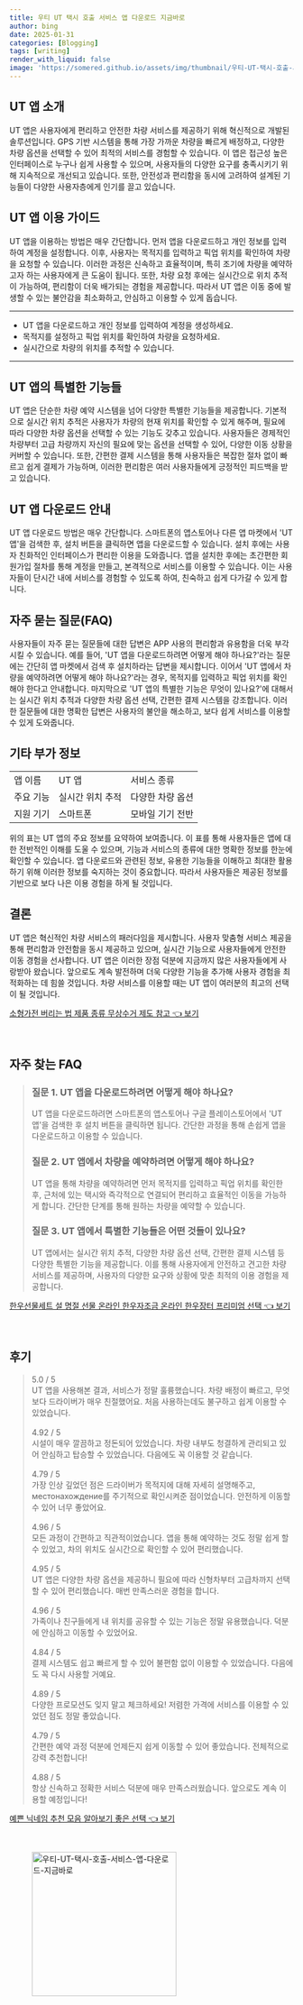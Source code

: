 ```yaml
---
title: 우티 UT 택시 호출 서비스 앱 다운로드 지금바로
author: bing
date: 2025-01-31
categories: [Blogging]
tags: [writing]
render_with_liquid: false
image: 'https://somered.github.io/assets/img/thumbnail/우티-UT-택시-호출-서비스-앱-다운로드-지금바로.webp'
---
```



<h2 id='UT_앱_소개'>UT 앱 소개</h2>

<p>UT 앱은 사용자에게 편리하고 안전한 차량 서비스를 제공하기 위해 혁신적으로 개발된 솔루션입니다. GPS 기반 시스템을 통해 가장 가까운 차량을 빠르게 배정하고, 다양한 차량 옵션을 선택할 수 있어 최적의 서비스를 경험할 수 있습니다. 이 앱은 접근성 높은 인터페이스로 누구나 쉽게 사용할 수 있으며, 사용자들의 다양한 요구를 충족시키기 위해 지속적으로 개선되고 있습니다. 또한, 안전성과 편리함을 동시에 고려하여 설계된 기능들이 다양한 사용자층에게 인기를 끌고 있습니다.</p>

<h2 id='이용_가이드'>UT 앱 이용 가이드</h2>

<p>UT 앱을 이용하는 방법은 매우 간단합니다. 먼저 앱을 다운로드하고 개인 정보를 입력하여 계정을 설정합니다. 이후, 사용자는 목적지를 입력하고 픽업 위치를 확인하여 차량을 요청할 수 있습니다. 이러한 과정은 신속하고 효율적이며, 특히 조기에 차량을 예약하고자 하는 사용자에게 큰 도움이 됩니다. 또한, 차량 요청 후에는 실시간으로 위치 추적이 가능하여, 편리함이 더욱 배가되는 경험을 제공합니다. 따라서 UT 앱은 이동 중에 발생할 수 있는 불안감을 최소화하고, 안심하고 이용할 수 있게 돕습니다.</p>

<hr />

<ul>
    <li>UT 앱을 다운로드하고 개인 정보를 입력하여 계정을 생성하세요.</li>
    <li>목적지를 설정하고 픽업 위치를 확인하여 차량을 요청하세요.</li>
    <li>실시간으로 차량의 위치를 추적할 수 있습니다.</li>
</ul>

<hr />

<h2 id='특별한_기능들'>UT 앱의 특별한 기능들</h2>

<p>UT 앱은 단순한 차량 예약 시스템을 넘어 다양한 특별한 기능들을 제공합니다. 기본적으로 실시간 위치 추적은 사용자가 차량의 현재 위치를 확인할 수 있게 해주며, 필요에 따라 다양한 차량 옵션을 선택할 수 있는 기능도 갖추고 있습니다. 사용자들은 경제적인 차량부터 고급 차량까지 자신의 필요에 맞는 옵션을 선택할 수 있어, 다양한 이동 상황을 커버할 수 있습니다. 또한, 간편한 결제 시스템을 통해 사용자들은 복잡한 절차 없이 빠르고 쉽게 결제가 가능하며, 이러한 편리함은 여러 사용자들에게 긍정적인 피드백을 받고 있습니다.</p>

<h2 id='다운로드_안내'>UT 앱 다운로드 안내</h2>

<p>UT 앱 다운로드 방법은 매우 간단합니다. 스마트폰의 앱스토어나 다른 앱 마켓에서 'UT 앱'을 검색한 후, 설치 버튼을 클릭하면 앱을 다운로드할 수 있습니다. 설치 후에는 사용자 친화적인 인터페이스가 편리한 이용을 도와줍니다. 앱을 설치한 후에는 초간편한 회원가입 절차를 통해 계정을 만들고, 본격적으로 서비스를 이용할 수 있습니다. 이는 사용자들이 단시간 내에 서비스를 경험할 수 있도록 하여, 친숙하고 쉽게 다가갈 수 있게 합니다.</p>

<h2 id='FAQ'>자주 묻는 질문(FAQ)</h2>

<p>사용자들이 자주 묻는 질문들에 대한 답변은 APP 사용의 편리함과 유용함을 더욱 부각시킬 수 있습니다. 예를 들어, 'UT 앱을 다운로드하려면 어떻게 해야 하나요?'라는 질문에는 간단히 앱 마켓에서 검색 후 설치하라는 답변을 제시합니다. 이어서 'UT 앱에서 차량을 예약하려면 어떻게 해야 하나요?'라는 경우, 목적지를 입력하고 픽업 위치를 확인해야 한다고 안내합니다. 마지막으로 'UT 앱의 특별한 기능은 무엇이 있나요?'에 대해서는 실시간 위치 추적과 다양한 차량 옵션 선택, 간편한 결제 시스템을 강조합니다. 이러한 질문들에 대한 명확한 답변은 사용자의 불안을 해소하고, 보다 쉽게 서비스를 이용할 수 있게 도와줍니다.</p>

<h2 id='기타_부가정보'>기타 부가 정보</h2>

<table>
    <tr>
        <td>앱 이름</td>
        <td>UT 앱</td>
        <td>서비스 종류</td>
    </tr>
    <tr>
        <td>주요 기능</td>
        <td>실시간 위치 추적</td>
        <td>다양한 차량 옵션</td>
    </tr>
    <tr>
        <td>지원 기기</td>
        <td>스마트폰</td>
        <td>모바일 기기 전반</td>
    </tr>
</table>

<p>위의 표는 UT 앱의 주요 정보를 요약하여 보여줍니다. 이 표를 통해 사용자들은 앱에 대한 전반적인 이해를 도울 수 있으며, 기능과 서비스의 종류에 대한 명확한 정보를 한눈에 확인할 수 있습니다. 앱 다운로드와 관련된 정보, 유용한 기능들을 이해하고 최대한 활용하기 위해 이러한 정보를 숙지하는 것이 중요합니다. 따라서 사용자들은 제공된 정보를 기반으로 보다 나은 이용 경험을 하게 될 것입니다.</p>

<h2 id='결론'>결론</h2>

<p>UT 앱은 혁신적인 차량 서비스의 패러다임을 제시합니다. 사용자 맞춤형 서비스 제공을 통해 편리함과 안전함을 동시 제공하고 있으며, 실시간 기능으로 사용자들에게 안전한 이동 경험을 선사합니다. UT 앱은 이러한 장점 덕분에 지금까지 많은 사용자들에게 사랑받아 왔습니다. 앞으로도 계속 발전하며 더욱 다양한 기능을 추가해 사용자 경험을 최적화하는 데 힘쓸 것입니다. 차량 서비스를 이용할 때는 UT 앱이 여러분의 최고의 선택이 될 것입니다.</p>


<p><a class="click-button" title="소형가전 버리는 법 제품 종류 무상수거 제도 참고" href="https://somered.github.io/posts/%EC%86%8C%ED%98%95%EA%B0%80%EC%A0%84-%EB%B2%84%EB%A6%AC%EB%8A%94-%EB%B2%95-%EC%A0%9C%ED%92%88-%EC%A2%85%EB%A5%98-%EB%AC%B4%EC%83%81%EC%88%98%EA%B1%B0-%EC%A0%9C%EB%8F%84-%EC%B0%B8%EA%B3%A0/" rel="dofollow">소형가전 버리는 법 제품 종류 무상수거 제도 참고 👈 보기</a></p><br>
<h2 id='자주_찾는_FAQ'>자주 찾는 FAQ</h2>
<div itemscope="" itemtype="https://schema.org/FAQPage"> 
<blockquote> 
<div itemscope="" itemprop="mainEntity" itemtype="https://schema.org/Question"> 
<h3 itemprop="name">질문 1. UT 앱을 다운로드하려면 어떻게 해야 하나요?</h3> 
<div itemscope="" itemprop="acceptedAnswer" itemtype="https://schema.org/Answer"> 
<span itemprop="text"> 
<p>UT 앱을 다운로드하려면 스마트폰의 앱스토어나 구글 플레이스토어에서 'UT 앱'을 검색한 후 설치 버튼을 클릭하면 됩니다. 간단한 과정을 통해 손쉽게 앱을 다운로드하고 이용할 수 있습니다.</p> 
</span> 
</div> 
</div> 

<div itemscope="" itemprop="mainEntity" itemtype="https://schema.org/Question"> 
<h3 itemprop="name">질문 2. UT 앱에서 차량을 예약하려면 어떻게 해야 하나요?</h3> 
<div itemscope="" itemprop="acceptedAnswer" itemtype="https://schema.org/Answer"> 
<span itemprop="text"> 
<p>UT 앱을 통해 차량을 예약하려면 먼저 목적지를 입력하고 픽업 위치를 확인한 후, 근처에 있는 택시와 즉각적으로 연결되어 편리하고 효율적인 이동을 가능하게 합니다. 간단한 단계를 통해 원하는 차량을 예약할 수 있습니다.</p> 
</span> 
</div> 
</div> 

<div itemscope="" itemprop="mainEntity" itemtype="https://schema.org/Question"> 
<h3 itemprop="name">질문 3. UT 앱에서 특별한 기능들은 어떤 것들이 있나요?</h3> 
<div itemscope="" itemprop="acceptedAnswer" itemtype="https://schema.org/Answer"> 
<span itemprop="text"> 
<p>UT 앱에서는 실시간 위치 추적, 다양한 차량 옵션 선택, 간편한 결제 시스템 등 다양한 특별한 기능을 제공합니다. 이를 통해 사용자에게 안전하고 견고한 차량 서비스를 제공하며, 사용자의 다양한 요구와 상황에 맞춘 최적의 이용 경험을 제공합니다.</p> 
</span> 
</div> 
</div> 
</blockquote> 
</div>
<p><a class="click-button" title="한우선물세트 설 명절 선물 온라인 한우자조금 온라인 한우장터 프리미엄 선택" href="https://somered.github.io/posts/%ED%95%9C%EC%9A%B0%EC%84%A0%EB%AC%BC%EC%84%B8%ED%8A%B8-%EC%84%A4-%EB%AA%85%EC%A0%88-%EC%84%A0%EB%AC%BC-%EC%98%A8%EB%9D%BC%EC%9D%B8-%ED%95%9C%EC%9A%B0%EC%9E%90%EC%A1%B0%EA%B8%88-%EC%98%A8%EB%9D%BC%EC%9D%B8-%ED%95%9C%EC%9A%B0%EC%9E%A5%ED%84%B0-%ED%94%84%EB%A6%AC%EB%AF%B8%EC%97%84-%EC%84%A0%ED%83%9D/" rel="dofollow">한우선물세트 설 명절 선물 온라인 한우자조금 온라인 한우장터 프리미엄 선택 👈 보기</a></p><br>
<h2 id='후기'>후기</h2>
<div itemscope itemtype="https://schema.org/Product">
  <blockquote>
  <div itemprop="review" itemscope itemtype="https://schema.org/Review">
      <div itemprop="reviewRating" itemscope itemtype="https://schema.org/Rating"> <span itemprop="ratingValue">5.0</span> / <span itemprop="bestRating">5</span> </div>
      <span itemprop="reviewBody">UT 앱을 사용해본 결과, 서비스가 정말 훌륭했습니다. 차량 배정이 빠르고, 무엇보다 드라이버가 매우 친절했어요. 처음 사용하는데도 불구하고 쉽게 이용할 수 있었습니다.</span>
  </div>
  <br>
  <div itemprop="review" itemscope itemtype="https://schema.org/Review">
      <div itemprop="reviewRating" itemscope itemtype="https://schema.org/Rating"> <span itemprop="ratingValue">4.92</span> / <span itemprop="bestRating">5</span> </div>
      <span itemprop="reviewBody">시설이 매우 깔끔하고 정돈되어 있었습니다. 차량 내부도 청결하게 관리되고 있어 안심하고 탑승할 수 있었습니다. 다음에도 꼭 이용할 것 같습니다.</span>
  </div>
  <br>
  <div itemprop="review" itemscope itemtype="https://schema.org/Review">
      <div itemprop="reviewRating" itemscope itemtype="https://schema.org/Rating"> <span itemprop="ratingValue">4.79</span> / <span itemprop="bestRating">5</span> </div>
      <span itemprop="reviewBody">가장 인상 깊었던 점은 드라이버가 목적지에 대해 자세히 설명해주고, местонахождение를 주기적으로 확인시켜준 점이었습니다. 안전하게 이동할 수 있어 너무 좋았어요.</span>
  </div>
  <br>
  <div itemprop="review" itemscope itemtype="https://schema.org/Review">
      <div itemprop="reviewRating" itemscope itemtype="https://schema.org/Rating"> <span itemprop="ratingValue">4.96</span> / <span itemprop="bestRating">5</span> </div>
      <span itemprop="reviewBody">모든 과정이 간편하고 직관적이었습니다. 앱을 통해 예약하는 것도 정말 쉽게 할 수 있었고, 차의 위치도 실시간으로 확인할 수 있어 편리했습니다.</span>
  </div>
  <br>
  <div itemprop="review" itemscope itemtype="https://schema.org/Review">
      <div itemprop="reviewRating" itemscope itemtype="https://schema.org/Rating"> <span itemprop="ratingValue">4.95</span> / <span itemprop="bestRating">5</span> </div>
      <span itemprop="reviewBody">UT 앱은 다양한 차량 옵션을 제공하니 필요에 따라 신형차부터 고급차까지 선택할 수 있어 편리했습니다. 매번 만족스러운 경험을 합니다.</span>
  </div>
  <br>
  <div itemprop="review" itemscope itemtype="https://schema.org/Review">
      <div itemprop="reviewRating" itemscope itemtype="https://schema.org/Rating"> <span itemprop="ratingValue">4.96</span> / <span itemprop="bestRating">5</span> </div>
      <span itemprop="reviewBody">가족이나 친구들에게 내 위치를 공유할 수 있는 기능은 정말 유용했습니다. 덕분에 안심하고 이동할 수 있었어요.</span>
  </div>
  <br>
  <div itemprop="review" itemscope itemtype="https://schema.org/Review">
      <div itemprop="reviewRating" itemscope itemtype="https://schema.org/Rating"> <span itemprop="ratingValue">4.84</span> / <span itemprop="bestRating">5</span> </div>
      <span itemprop="reviewBody">결제 시스템도 쉽고 빠르게 할 수 있어 불편함 없이 이용할 수 있었습니다. 다음에도 꼭 다시 사용할 거예요.</span>
  </div>
  <br>
  <div itemprop="review" itemscope itemtype="https://schema.org/Review">
      <div itemprop="reviewRating" itemscope itemtype="https://schema.org/Rating"> <span itemprop="ratingValue">4.89</span> / <span itemprop="bestRating">5</span> </div>
      <span itemprop="reviewBody">다양한 프로모션도 잊지 말고 체크하세요! 저렴한 가격에 서비스를 이용할 수 있었던 점도 정말 좋았습니다.</span>
  </div>
  <br>
  <div itemprop="review" itemscope itemtype="https://schema.org/Review">
      <div itemprop="reviewRating" itemscope itemtype="https://schema.org/Rating"> <span itemprop="ratingValue">4.79</span> / <span itemprop="bestRating">5</span> </div>
      <span itemprop="reviewBody">간편한 예약 과정 덕분에 언제든지 쉽게 이동할 수 있어 좋았습니다. 전체적으로 강력 추천합니다!</span>
  </div>
  <br>
  <div itemprop="review" itemscope itemtype="https://schema.org/Review">
      <div itemprop="reviewRating" itemscope itemtype="https://schema.org/Rating"> <span itemprop="ratingValue">4.88</span> / <span itemprop="bestRating">5</span> </div>
      <span itemprop="reviewBody">항상 신속하고 정확한 서비스 덕분에 매우 만족스러웠습니다. 앞으로도 계속 이용할 예정입니다!</span>
  </div>
  </blockquote>
</div>
<p><a class="click-button" title="예쁜 닉네임 추천 모음 알아보기 좋은 선택" href="https://somered.github.io/posts/%EC%98%88%EC%81%9C-%EB%8B%89%EB%84%A4%EC%9E%84-%EC%B6%94%EC%B2%9C-%EB%AA%A8%EC%9D%8C-%EC%95%8C%EC%95%84%EB%B3%B4%EA%B8%B0-%EC%A2%8B%EC%9D%80-%EC%84%A0%ED%83%9D/" rel="dofollow">예쁜 닉네임 추천 모음 알아보기 좋은 선택 👈 보기</a></p><br>
<figure class="image"><img src="https://somered.github.io/assets/img/thumbnail/우티-UT-택시-호출-서비스-앱-다운로드-지금바로.webp" alt="우티-UT-택시-호출-서비스-앱-다운로드-지금바로" width="256" height="256"></figure>